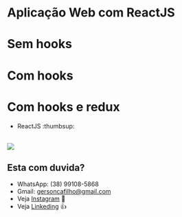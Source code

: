 # Aplicação Web com ReactJS

# Sem hooks

# Com hooks

# Com hooks e redux

<ul>
  <li>ReactJS :thumbsup:</li>
</ul>

<br/>

<a href="https://rocketseat.com.br/">
<img src="https://rocketseat.com.br/static/images/update/trofeu-home.svg">
</a>

## Esta com duvida?

- WhatsApp: (38) 99108-5868
- Gmail: gersoncafilho@gmail.com
- Veja [Instagram](https://www.instagram.com/gerson.caf/) :feet:
- Veja [Linkeding](https://www.linkedin.com/in/gerson-crisostomo-62057865/) :thumbsup:
